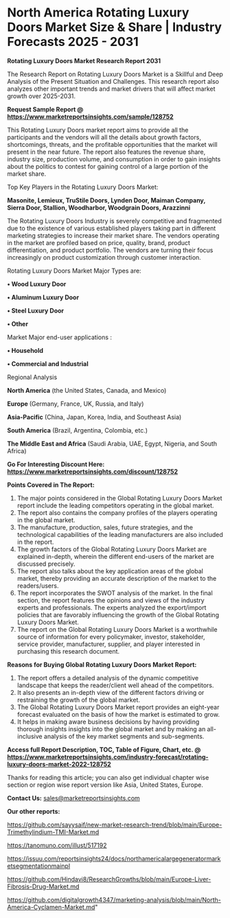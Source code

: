 # North America Rotating Luxury Doors Market Size & Share | Industry Forecasts 2025 - 2031

<strong>Rotating Luxury Doors Market Research Report 2031</strong>

The Research Report on Rotating Luxury Doors Market is a Skillful and Deep Analysis of the Present Situation and Challenges. This research report also analyzes other important trends and market drivers that will affect market growth over 2025-2031.

<strong>Request Sample Report @ <a href=https://www.marketreportsinsights.com/sample/128752>https://www.marketreportsinsights.com/sample/128752</a></strong>

This Rotating Luxury Doors market report aims to provide all the participants and the vendors will all the details about growth factors, shortcomings, threats, and the profitable opportunities that the market will present in the near future. The report also features the revenue share, industry size, production volume, and consumption in order to gain insights about the politics to contest for gaining control of a large portion of the market share.

Top Key Players in the Rotating Luxury Doors Market:

<strong>Masonite, Lemieux, TruStile Doors, Lynden Door, Maiman Company, Sierra Door, Stallion, Woodharbor, Woodgrain Doors, Arazzinni</strong>

The Rotating Luxury Doors Industry is severely competitive and fragmented due to the existence of various established players taking part in different marketing strategies to increase their market share. The vendors operating in the market are profiled based on price, quality, brand, product differentiation, and product portfolio. The vendors are turning their focus increasingly on product customization through customer interaction.

Rotating Luxury Doors Market Major Types are:

<strong>• Wood Luxury Door

• Aluminum Luxury Door

• Steel Luxury Door

• Other</strong>

Market Major end-user applications :

<strong>• Household

• Commercial and Industrial</strong>

Regional Analysis

</u><strong><b>North America</b></strong> (the United States, Canada, and Mexico)

<strong><b>Europe </b></strong>(Germany, France, UK, Russia, and Italy)

<strong><b>Asia-Pacific</b></strong> (China, Japan, Korea, India, and Southeast Asia)

<strong><b>South America</b></strong> (Brazil, Argentina, Colombia, etc.)

<strong><b>The Middle East and Africa</b></strong> (Saudi Arabia, UAE, Egypt, Nigeria, and South Africa)

<strong>Go For Interesting Discount Here: <a href=https://www.marketreportsinsights.com/discount/128752>https://www.marketreportsinsights.com/discount/128752</a></strong>

<strong>Points Covered in The Report:</strong>
<ol>
  <li>The major points considered in the Global Rotating Luxury Doors Market report include the leading competitors operating in the global market.</li>
  <li>The report also contains the company profiles of the players operating in the global market.</li>
  <li>The manufacture, production, sales, future strategies, and the technological capabilities of the leading manufacturers are also included in the report.</li>
  <li>The growth factors of the Global Rotating Luxury Doors Market are explained in-depth, wherein the different end-users of the market are discussed precisely.</li>
  <li>The report also talks about the key application areas of the global market, thereby providing an accurate description of the market to the readers/users.</li>
  <li>The report incorporates the SWOT analysis of the market. In the final section, the report features the opinions and views of the industry experts and professionals. The experts analyzed the export/import policies that are favorably influencing the growth of the Global Rotating Luxury Doors Market.</li>
  <li>The report on the Global Rotating Luxury Doors Market is a worthwhile source of information for every policymaker, investor, stakeholder, service provider, manufacturer, supplier, and player interested in purchasing this research document.</li>
</ol>
<strong>Reasons for Buying Global Rotating Luxury Doors Market Report:</strong>

<ol>
  <li>The report offers a detailed analysis of the dynamic competitive landscape that keeps the reader/client well ahead of the competitors.</li>
  <li>It also presents an in-depth view of the different factors driving or restraining the growth of the global market.</li>
  <li>The Global Rotating Luxury Doors Market report provides an eight-year forecast evaluated on the basis of how the market is estimated to grow.</li>
  <li>It helps in making aware business decisions by having providing thorough insights insights into the global market and by making an all-inclusive analysis of the key market segments and sub-segments.</li>
</ol>
<strong>Access full Report Description, TOC, Table of Figure, Chart, etc. @ <a href=https://www.marketreportsinsights.com/industry-forecast/rotating-luxury-doors-market-2022-128752>https://www.marketreportsinsights.com/industry-forecast/rotating-luxury-doors-market-2022-128752</a></strong>


Thanks for reading this article; you can also get individual chapter wise section or region wise report version like Asia, United States, Europe.

<strong>Contact Us:</strong>
sales@marketreportsinsights.com

<strong>Our other reports:</strong>

<a href=https://github.com/sayysaif/new-market-research-trend/blob/main/Europe-Trimethylindium-TMI-Market.md>https://github.com/sayysaif/new-market-research-trend/blob/main/Europe-Trimethylindium-TMI-Market.md</a>

<a href=https://tanomuno.com/illust/517192>https://tanomuno.com/illust/517192</a>

<a href=https://issuu.com/reportsinsights24/docs/northamericalargegeneratormarketsegmentationmainpl>https://issuu.com/reportsinsights24/docs/northamericalargegeneratormarketsegmentationmainpl</a>

<a href=https://github.com/Hindavi8/ResearchGrowths/blob/main/Europe-Liver-Fibrosis-Drug-Market.md>https://github.com/Hindavi8/ResearchGrowths/blob/main/Europe-Liver-Fibrosis-Drug-Market.md</a>

<a href=https://github.com/digitalgrowth4347/marketing-analysis/blob/main/North-America-Cyclamen-Market.md>https://github.com/digitalgrowth4347/marketing-analysis/blob/main/North-America-Cyclamen-Market.md</a>"
